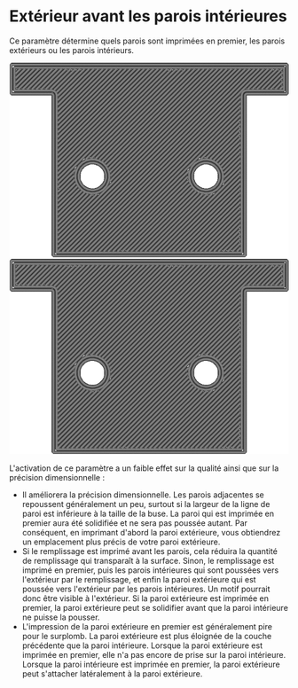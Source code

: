 Extérieur avant les parois intérieures
====
Ce paramètre détermine quels parois sont imprimées en premier, les parois extérieurs ou les parois intérieurs.

![La paroi intérieure est imprimée en premier](../../../articles/images/outer_inset_first_disabled.gif)
![La paroi extérieure est imprimée en premier](../../../articles/images/outer_inset_first_enabled.gif)

L'activation de ce paramètre a un faible effet sur la qualité ainsi que sur la précision dimensionnelle :
* Il améliorera la précision dimensionnelle. Les parois adjacentes se repoussent généralement un peu, surtout si la largeur de la ligne de paroi est inférieure à la taille de la buse. La paroi qui est imprimée en premier aura été solidifiée et ne sera pas poussée autant. Par conséquent, en imprimant d'abord la paroi extérieure, vous obtiendrez un emplacement plus précis de votre paroi extérieure.
* Si le remplissage est imprimé avant les parois, cela réduira la quantité de remplissage qui transparaît à la surface. Sinon, le remplissage est imprimé en premier, puis les parois intérieures qui sont poussées vers l'extérieur par le remplissage, et enfin la paroi extérieure qui est poussée vers l'extérieur par les parois intérieures. Un motif pourrait donc être visible à l'extérieur. Si la paroi extérieure est imprimée en premier, la paroi extérieure peut se solidifier avant que la paroi intérieure ne puisse la pousser.
* L'impression de la paroi extérieure en premier est généralement pire pour le surplomb. La paroi extérieure est plus éloignée de la couche précédente que la paroi intérieure. Lorsque la paroi extérieure est imprimée en premier, elle n'a pas encore de prise sur la paroi intérieure. Lorsque la paroi intérieure est imprimée en premier, la paroi extérieure peut s'attacher latéralement à la paroi extérieure.
